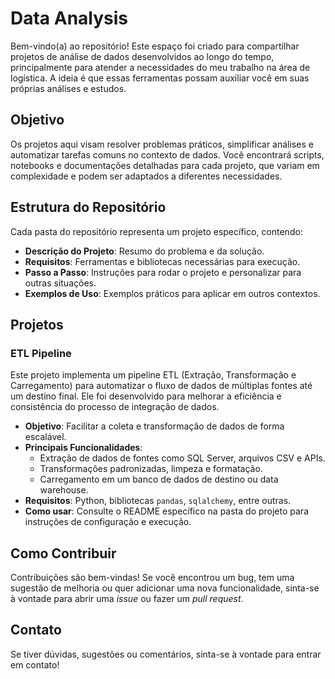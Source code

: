 # Data Analysis

Bem-vindo(a) ao repositório! Este espaço foi criado para compartilhar projetos de análise de dados desenvolvidos ao longo do tempo, principalmente para atender a necessidades do meu trabalho na área de logística. A ideia é que essas ferramentas possam auxiliar você em suas próprias análises e estudos.

## Objetivo

Os projetos aqui visam resolver problemas práticos, simplificar análises e automatizar tarefas comuns no contexto de dados. Você encontrará scripts, notebooks e documentações detalhadas para cada projeto, que variam em complexidade e podem ser adaptados a diferentes necessidades.

## Estrutura do Repositório

Cada pasta do repositório representa um projeto específico, contendo:
- **Descrição do Projeto**: Resumo do problema e da solução.
- **Requisitos**: Ferramentas e bibliotecas necessárias para execução.
- **Passo a Passo**: Instruções para rodar o projeto e personalizar para outras situações.
- **Exemplos de Uso**: Exemplos práticos para aplicar em outros contextos.

## Projetos

### ETL Pipeline

Este projeto implementa um pipeline ETL (Extração, Transformação e Carregamento) para automatizar o fluxo de dados de múltiplas fontes até um destino final. Ele foi desenvolvido para melhorar a eficiência e consistência do processo de integração de dados.

- **Objetivo**: Facilitar a coleta e transformação de dados de forma escalável.
- **Principais Funcionalidades**:
  - Extração de dados de fontes como SQL Server, arquivos CSV e APIs.
  - Transformações padronizadas, limpeza e formatação.
  - Carregamento em um banco de dados de destino ou data warehouse.
- **Requisitos**: Python, bibliotecas `pandas`, `sqlalchemy`, entre outras.
- **Como usar**: Consulte o README específico na pasta do projeto para instruções de configuração e execução.

## Como Contribuir

Contribuições são bem-vindas! Se você encontrou um bug, tem uma sugestão de melhoria ou quer adicionar uma nova funcionalidade, sinta-se à vontade para abrir uma _issue_ ou fazer um _pull request_.

## Contato

Se tiver dúvidas, sugestões ou comentários, sinta-se à vontade para entrar em contato!
